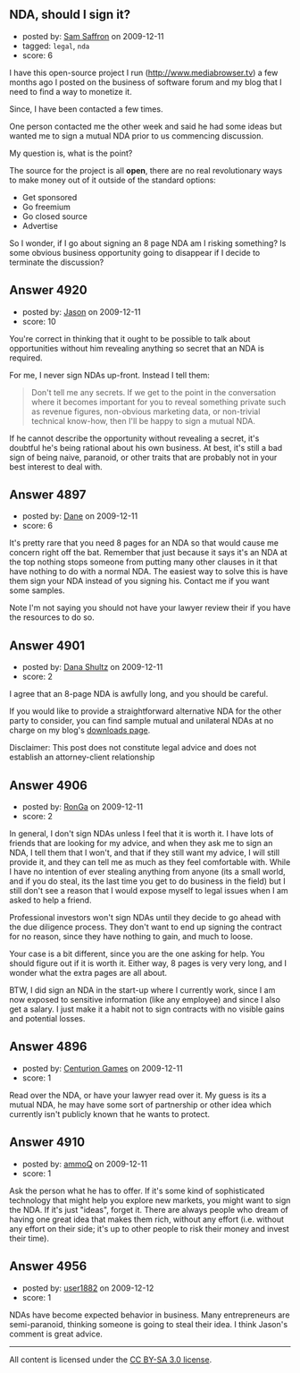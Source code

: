 ## NDA, should I sign it?

- posted by: [Sam Saffron](https://stackexchange.com/users/-1/258-sam-saffron) on 2009-12-11
- tagged: `legal`, `nda`
- score: 6

I have this open-source project I run (http://www.mediabrowser.tv) a few months ago I posted  on the business of software forum and my blog that I need to find a way to monetize it. 

Since, I have been contacted a few times.

One person contacted me the other week and said he had some ideas but wanted me to sign a mutual NDA prior to us commencing discussion. 

My question is, what is the point?

The source for the project is all **open**, there are no real revolutionary ways to make money out of it outside of the standard options: 

- Get sponsored 
- Go freemium 
- Go closed source
- Advertise

So I wonder, if I go about signing an 8 page NDA am I risking something? Is some obvious business opportunity going to disappear if I decide to terminate the discussion?  



## Answer 4920

- posted by: [Jason](https://stackexchange.com/users/-1/2-jason) on 2009-12-11
- score: 10

You're correct in thinking that it ought to be possible to talk about opportunities without him revealing anything so secret that an NDA is required.

For me, I never sign NDAs up-front.  Instead I tell them:

> Don't tell me any secrets.  If we get to the point in the conversation where it becomes important for you to reveal something private such as revenue figures, non-obvious marketing data, or non-trivial technical know-how, then I'll be happy to sign a mutual NDA.

If he cannot describe the opportunity without revealing a secret, it's doubtful he's being rational about his own business.  At best, it's still a bad sign of being naive, paranoid, or other traits that are probably not in your best interest to deal with.




## Answer 4897

- posted by: [Dane](https://stackexchange.com/users/-1/1441-dane) on 2009-12-11
- score: 6

It's pretty rare that you need 8 pages for an NDA so that would cause me concern right off the bat.  Remember that just because it says it's an NDA at the top nothing stops someone from putting many other clauses in it that have nothing to do with a normal NDA.  The easiest way to solve this is have them sign your NDA instead of you signing his.  Contact me if you want some samples.

Note I'm not saying you should not have your lawyer review their if you have the resources to do so.


## Answer 4901

- posted by: [Dana Shultz](https://stackexchange.com/users/-1/1841-dana-shultz) on 2009-12-11
- score: 2

<p>I agree that an 8-page NDA is awfully long, and you should be careful.</p>

<p>If you would like to provide a straightforward alternative NDA for the other party to consider, you can find sample mutual and unilateral NDAs at no charge on my blog's <a href="http://danashultz.com/blog/downloads/" rel="nofollow">downloads page</a>.</p>

<p>Disclaimer: This post does not constitute legal advice and does not establish an attorney-client relationship</p>



## Answer 4906

- posted by: [RonGa](https://stackexchange.com/users/-1/218-ronga) on 2009-12-11
- score: 2

In general, I don't sign NDAs unless I feel that it is worth it.  I have lots of friends that are looking for my advice, and when they ask me to sign an NDA, I tell them that I won't, and that if they still want my advice, I will still provide it, and they can tell me as much as they feel comfortable with.  While I have no intention of ever stealing anything from anyone (its a small world, and if you do steal, its the last time you get to do business in the field) but I still don't see a reason that I would expose myself to legal issues when I am asked to help a friend.

Professional investors won't sign NDAs until they decide to go ahead with the due diligence process.  They don't want to end up signing the contract for no reason, since they have nothing to gain, and much to loose. 

Your case is a bit different, since you are the one asking for help.  You should figure out if it is worth it.  Either way, 8 pages is very very long, and I wonder what the extra pages are all about.

BTW, I did sign an NDA in the start-up where I currently work, since I am now exposed to sensitive information (like any employee) and since I also get a salary.  I just make it a habit not to sign contracts with no visible gains and potential losses.


## Answer 4896

- posted by: [Centurion Games](https://stackexchange.com/users/-1/970-centurion-games) on 2009-12-11
- score: 1

Read over the NDA, or have your lawyer read over it. My guess is its a mutual NDA, he may have some sort of partnership or other idea which currently isn't publicly known that he wants to protect. 


## Answer 4910

- posted by: [ammoQ](https://stackexchange.com/users/-1/1685-ammoq) on 2009-12-11
- score: 1

Ask the person what he has to offer. If it's some kind of sophisticated technology that might help you explore new markets, you might want to sign the NDA. If it's just "ideas", forget it. There are always people who dream of having one great idea that makes them rich, without any effort (i.e. without any effort on their side; it's up to other people to risk their money and invest their time).


## Answer 4956

- posted by: [user1882](https://stackexchange.com/users/-1/1882-user1882) on 2009-12-12
- score: 1

NDAs have become expected behavior in business. Many entrepreneurs are semi-paranoid, thinking someone is going to steal their idea. I think Jason's comment is great advice.



---

All content is licensed under the [CC BY-SA 3.0 license](https://creativecommons.org/licenses/by-sa/3.0/).
